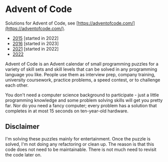 # Advent of Code

Solutions for Advent of Code, see [https://adventofcode.com/](https://adventofcode.com/).
- [2015](/2015) [started in 2022]
- [2016](/2016) [started in 2023]
- [2021](/2021) [started in 2022]
- [2022](/2022)

Advent of Code is an Advent calendar of small programming puzzles for a variety of skill sets and skill levels that can be solved in any programming language you like. People use them as interview prep, company training, university coursework, practice problems, a speed contest, or to challenge each other.

You don't need a computer science background to participate - just a little programming knowledge and some problem solving skills will get you pretty far. Nor do you need a fancy computer; every problem has a solution that completes in at most 15 seconds on ten-year-old hardware.

## Disclaimer

I'm solving these puzzles mainly for entertainment. Once the puzzle is solved, I'm not doing any refactoring or clean up.
The reason is that this code does not need to be maintainable. There is not much need to revisit the code later on.
